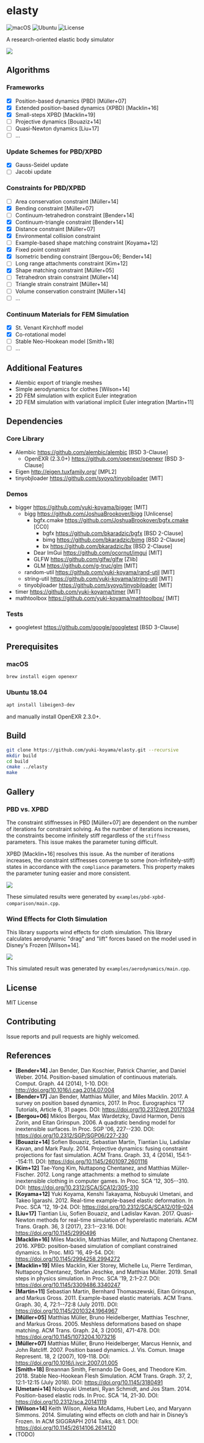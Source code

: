 # elasty

![macOS](https://github.com/yuki-koyama/elasty/workflows/macOS/badge.svg)
![Ubuntu](https://github.com/yuki-koyama/elasty/workflows/Ubuntu/badge.svg)
![License](https://img.shields.io/github/license/yuki-koyama/elasty)

A research-oriented elastic body simulator

![](./docs/cloth.gif)

## Algorithms

### Frameworks

- [x] Position-based dynamics (PBD) [Müller+07]
- [x] Extended position-based dynamics (XPBD) [Macklin+16]
- [x] Small-steps XPBD [Macklin+19]
- [ ] Projective dynamics [Bouaziz+14]
- [ ] Quasi-Newton dynamics [Liu+17]
- [ ] ...

### Update Schemes for PBD/XPBD

- [x] Gauss-Seidel update
- [ ] Jacobi update

### Constraints for PBD/XPBD

- [ ] Area conservation constraint [Müller+14]
- [x] Bending constraint [Müller+07]
- [ ] Continuum-tetrahedron constraint [Bender+14]
- [x] Continuum-triangle constraint [Bender+14]
- [x] Distance constraint [Müller+07]
- [x] Environmental collision constraint
- [ ] Example-based shape matching constraint [Koyama+12]
- [x] Fixed point constraint
- [x] Isometric bending constraint [Bergou+06; Bender+14]
- [ ] Long range attachments constraint [Kim+12]
- [x] Shape matching constraint [Müller+05]
- [ ] Tetrahedron strain constraint [Müller+14]
- [ ] Triangle strain constraint [Müller+14]
- [ ] Volume conservation constraint [Müller+14]
- [ ] ...

### Continuum Materials for FEM Simulation

- [x] St. Venant Kirchhoff model
- [x] Co-rotational model
- [ ] Stable Neo-Hookean model [Smith+18]
- [ ] ...

## Additional Features

- Alembic export of triangle meshes
- Simple aerodynamics for clothes [Wilson+14]
- 2D FEM simulation with explicit Euler integration
- 2D FEM simulation with variational implicit Euler integration [Martin+11]

## Dependencies

### Core Library

- Alembic <https://github.com/alembic/alembic> [BSD 3-Clause]
  - OpenEXR (2.3.0+) <https://github.com/openexr/openexr> [BSD 3-Clause]
- Eigen <http://eigen.tuxfamily.org/> [MPL2]
- tinyobjloader <https://github.com/syoyo/tinyobjloader> [MIT]

### Demos

- bigger <https://github.com/yuki-koyama/bigger> [MIT]
  - bigg <https://github.com/JoshuaBrookover/bigg> [Unlicense]
    - bgfx.cmake <https://github.com/JoshuaBrookover/bgfx.cmake> [CC0]
      - bgfx <https://github.com/bkaradzic/bgfx> [BSD 2-Clause]
      - bimg <https://github.com/bkaradzic/bimg> [BSD 2-Clause]
      - bx <https://github.com/bkaradzic/bx> [BSD 2-Clause]
    - Dear ImGui <https://github.com/ocornut/imgui> [MIT]
    - GLFW <https://github.com/glfw/glfw> [Zlib]
    - GLM <https://github.com/g-truc/glm> [MIT]
  - random-util <https://github.com/yuki-koyama/rand-util> [MIT]
  - string-util <https://github.com/yuki-koyama/string-util> [MIT]
  - tinyobjloader <https://github.com/syoyo/tinyobjloader> [MIT]
- timer <https://github.com/yuki-koyama/timer> [MIT]
- mathtoolbox <https://github.com/yuki-koyama/mathtoolbox/> [MIT]

### Tests

- googletest <https://github.com/google/googletest> [BSD 3-Clause]

## Prerequisites

### macOS

```bash
brew install eigen openexr
```

### Ubuntu 18.04

```bash
apt install libeigen3-dev
```
and manually install OpenEXR 2.3.0+.

## Build

```bash
git clone https://github.com/yuki-koyama/elasty.git --recursive
mkdir build
cd build
cmake ../elasty
make
```

## Gallery

### PBD vs. XPBD

The constraint stiffnesses in PBD [Müller+07] are dependent on the number of iterations for constraint solving. As the number of iterations increases, the constraints become infinitely stiff regardless of the `stiffness` parameters. This issue makes the parameter tuning difficult.

XPBD [Macklin+16] resolves this issue. As the number of iterations increases, the constraint stiffnesses converge to some (non-infinitely-stiff) states in accordance with the `compliance` parameters. This property makes the parameter tuning easier and more consistent.

![](./docs/pbd-xpbd-comparison.jpg)

These simulated results were generated by `examples/pbd-xpbd-comparison/main.cpp`.

### Wind Effects for Cloth Simulation

This library supports wind effects for cloth simulation. This library calculates aerodynamic "drag" and "lift" forces based on the model used in Disney's Frozen [Wilson+14].

![](./docs/wind.jpg)

This simulated result was generated by `examples/aerodynamics/main.cpp`.

## License

MIT License

## Contributing

Issue reports and pull requests are highly welcomed.

## References

- __[Bender+14]__ Jan Bender, Dan Koschier, Patrick Charrier, and Daniel Weber. 2014. Position-based simulation of continuous materials. Comput. Graph. 44 (2014), 1-10. DOI: http://doi.org/10.1016/j.cag.2014.07.004
- __[Bender+17]__ Jan Bender, Matthias Müller, and Miles Macklin. 2017. A survey on position based dynamics, 2017. In Proc. Eurographics '17 Tutorials, Article 6, 31 pages. DOI: https://doi.org/10.2312/egt.20171034
- __[Bergou+06]__ Miklos Bergou, Max Wardetzky, David Harmon, Denis Zorin, and Eitan Grinspun. 2006. A quadratic bending model for inextensible surfaces. In Proc. SGP '06, 227--230. DOI: https://doi.org/10.2312/SGP/SGP06/227-230
- __[Bouaziz+14]__ Sofien Bouaziz, Sebastian Martin, Tiantian Liu, Ladislav Kavan, and Mark Pauly. 2014. Projective dynamics: fusing constraint projections for fast simulation. ACM Trans. Graph. 33, 4 (2014), 154:1--154:11. DOI: https://doi.org/10.1145/2601097.2601116
- __[Kim+12]__ Tae-Yong Kim, Nuttapong Chentanez, and Matthias Müller-Fischer. 2012. Long range attachments: a method to simulate inextensible clothing in computer games. In Proc. SCA '12, 305--310. DOI: https://doi.org/10.2312/SCA/SCA12/305-310
- __[Koyama+12]__ Yuki Koyama, Kenshi Takayama, Nobuyuki Umetani, and Takeo Igarashi. 2012. Real-time example-based elastic deformation. In Proc. SCA '12, 19-24. DOI: https://doi.org/10.2312/SCA/SCA12/019-024
- __[Liu+17]__ Tiantian Liu, Sofien Bouaziz, and Ladislav Kavan. 2017. Quasi-Newton methods for real-time simulation of hyperelastic materials. ACM Trans. Graph. 36, 3 (2017), 23:1--23:16. DOI: https://doi.org/10.1145/2990496
- __[Macklin+16]__ Miles Macklin, Matthias Müller, and Nuttapong Chentanez. 2016. XPBD: position-based simulation of compliant constrained dynamics. In Proc. MIG '16, 49-54. DOI: https://doi.org/10.1145/2994258.2994272
- __[Macklin+19]__ Miles Macklin, Kier Storey, Michelle Lu, Pierre Terdiman, Nuttapong Chentanez, Stefan Jeschke, and Matthias Müller. 2019. Small steps in physics simulation. In Proc. SCA '19, 2:1–2:7. DOI: https://doi.org/10.1145/3309486.3340247
- __[Martin+11]__ Sebastian Martin, Bernhard Thomaszewski, Eitan Grinspun, and Markus Gross. 2011. Example-based elastic materials. ACM Trans. Graph. 30, 4, 72:1--72:8 (July 2011). DOI: https://doi.org/10.1145/2010324.1964967
- __[Müller+05]__ Matthias Müller, Bruno Heidelberger, Matthias Teschner, and Markus Gross. 2005. Meshless deformations based on shape matching. ACM Trans. Graph. 24, 3 (2005), 471-478. DOI: https://doi.org/10.1145/1073204.1073216
- __[Müller+07]__ Matthias Müller, Bruno Heidelberger, Marcus Hennix, and John Ratcliff. 2007. Position based dynamics. J. Vis. Comun. Image Represent. 18, 2 (2007), 109-118. DOI: https://doi.org/10.1016/j.jvcir.2007.01.005
- __[Smith+18]__ Breannan Smith, Fernando De Goes, and Theodore Kim. 2018. Stable Neo-Hookean Flesh Simulation. ACM Trans. Graph. 37, 2, 12:1-12:15 (July 2018). DOI: https://doi.org/10.1145/3180491
- __[Umetani+14]__ Nobuyuki Umetani, Ryan Schmidt, and Jos Stam. 2014. Position-based elastic rods. In Proc. SCA '14, 21-30. DOI: https://doi.org/10.2312/sca.20141119
- __[Wilson+14]__ Keith Wilson, Aleka McAdams, Hubert Leo, and Maryann Simmons. 2014. Simulating wind effects on cloth and hair in Disney’s Frozen. In ACM SIGGRAPH 2014 Talks, 48:1. DOI: https://doi.org/10.1145/2614106.2614120
- (TODO)

